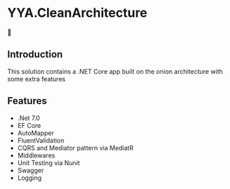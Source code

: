 # YYA.CleanArchitecture
:wave:
## Introduction
This solution contains a .NET Core app built on the onion architecture with some extra features
## Features
- .Net 7.0
- EF Core
- AutoMapper
- FluentValidation
- CQRS and Mediator pattern via MediatR
- Middlewares
- Unit Testing via Nunit
- Swagger
- Logging
